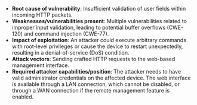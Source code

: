- **Root cause of vulnerability**: Insufficient validation of user fields within incoming HTTP packets.
- **Weaknesses/vulnerabilities present**: Multiple vulnerabilities related to improper input validation, leading to potential buffer overflows (CWE-120) and command injection (CWE-77).
- **Impact of exploitation**: An attacker could execute arbitrary commands with root-level privileges or cause the device to restart unexpectedly, resulting in a denial-of-service (DoS) condition.
- **Attack vectors**: Sending crafted HTTP requests to the web-based management interface.
- **Required attacker capabilities/position**: The attacker needs to have valid administrator credentials on the affected device. The web interface is available through a LAN connection, which cannot be disabled, or through a WAN connection if the remote management feature is enabled.